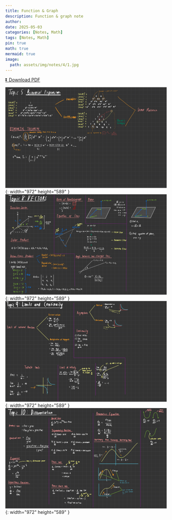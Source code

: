 ```yaml
---
title: Function & Graph
description: Function & graph note
author: 
date: 2025-05-03 
categories: [Notes, Math]
tags: [Notes, Math]
pin: true
math: true
mermaid: true
image:
  path: assets/img/notes/4/1.jpg
---
```


[⏬ Download PDF](https://wahbakamaluddin.github.io/assets/pdf/notes/4/F&G-SN.pdf)

![Desktop View](assets/img/notes/4/1.jpg){: width="972" height="589" }
![Desktop View](assets/img/notes/4/2.jpg){: width="972" height="589" }
![Desktop View](assets/img/notes/4/3.jpg){: width="972" height="589" }
![Desktop View](assets/img/notes/4/4.jpg){: width="972" height="589" }